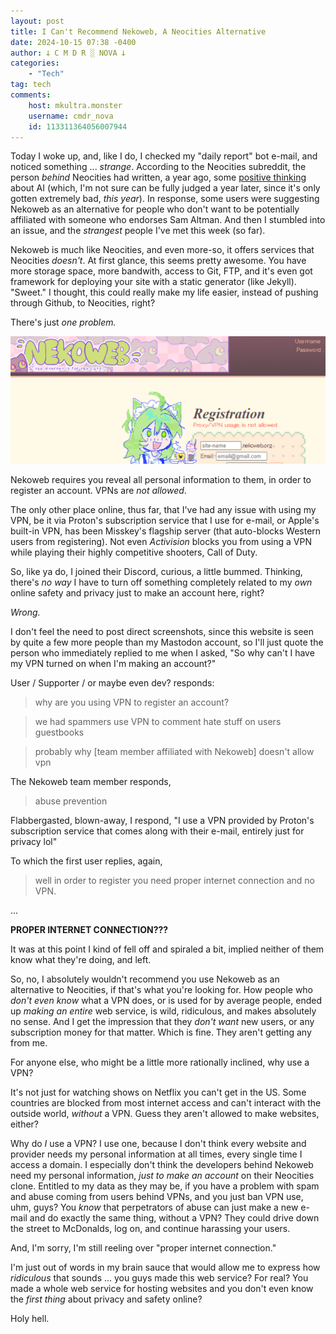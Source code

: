 ```yaml
---
layout: post
title: I Can't Recommend Nekoweb, A Neocities Alternative
date: 2024-10-15 07:38 -0400
author: 𐕣 C M D R ░ NOVA 𐕣
categories:
    - "Tech"
tag: tech
comments:
    host: mkultra.monster
    username: cmdr_nova
    id: 113311364056007944
---
```

Today I woke up, and, like I do, I checked my "daily report" bot e-mail, and noticed something ... *strange*. According to the Neocities subreddit, the person *behind* Neocities had written, a year ago, some <a href="https://kyledrake.com/writings/ai" target="_blank">positive thinking</a> about AI (which, I'm not sure can be fully judged a year later, since it's only gotten extremely bad, *this year*). In response, some users were suggesting Nekoweb as an alternative for people who don't want to be potentially affiliated with someone who endorses Sam Altman. And then I stumbled into an issue, and the *strangest* people I've met this week (so far).

Nekoweb is much like Neocities, and even more-so, it offers services that Neocities *doesn't*. At first glance, this seems pretty awesome. You have more storage space, more bandwith, access to Git, FTP, and it's even got framework for deploying your site with a static generator (like Jekyll). "Sweet." I thought, this could really make my life easier, instead of pushing through Github, to Neocities, right?

There's just *one problem.*

<img class="img-wrap" src="/img/posts/nekoweb/no-vpn.png">

Nekoweb requires you reveal all personal information to them, in order to register an account. VPNs are *not allowed*.

The only other place online, thus far, that I've had any issue with using my VPN, be it via Proton's subscription service that I use for e-mail, or Apple's built-in VPN, has been Misskey's flagship server (that auto-blocks Western users from registering). Not even *Activision* blocks you from using a VPN while playing their highly competitive shooters, Call of Duty.

So, like ya do, I joined their Discord, curious, a little bummed. Thinking, there's *no way* I have to turn off something completely related to my *own* online safety and privacy just to make an account here, right?

*Wrong.*

I don't feel the need to post direct screenshots, since this website is seen by quite a few more people than my Mastodon account, so I'll just quote the person who immediately replied to me when I asked, "So why can't I have my VPN turned on when I'm making an account?"

User / Supporter / or maybe even dev? responds:

>why are you using VPN to register an account?

>we had spammers use VPN to comment hate stuff on users guestbooks

>probably why [team member affiliated with Nekoweb] doesn't allow vpn

The Nekoweb team member responds,

>abuse prevention

Flabbergasted, blown-away, I respond, "I use a VPN provided by Proton's subscription service that comes along with their e-mail, entirely just for privacy lol"

To which the first user replies, again,

>well in order to register you need proper internet connection and no VPN.

...

**PROPER INTERNET CONNECTION???**

It was at this point I kind of fell off and spiraled a bit, implied neither of them know what they're doing, and left.

So, no, I absolutely wouldn't recommend you use Nekoweb as an alternative to Neocities, if that's what you're looking for. How people who *don't even know* what a VPN does, or is used for by average people, ended up *making an entire* web service, is wild, ridiculous, and makes absolutely no sense. And I get the impression that they *don't want* new users, or any subscription money for that matter. Which is fine. They aren't getting any from me.

For anyone else, who might be a little more rationally inclined, why use a VPN?

It's not just for watching shows on Netflix you can't get in the US. Some countries are blocked from most internet access and can't interact with the outside world, *without* a VPN. Guess they aren't allowed to make websites, either?

Why do *I* use a VPN? I use one, because I don't think every website and provider needs my personal information at all times, every single time I access a domain. I especially don't think the developers behind Nekoweb need my personal information, *just to make an account* on their Neocities clone. Entitled to my data as they may be, if you have a problem with spam and abuse coming from users behind VPNs, and you just ban VPN use, uhm, guys? You *know* that perpetrators of abuse can just make a new e-mail and do exactly the same thing, without a VPN? They could drive down the street to McDonalds, log on, and continue harassing your users.

And, I'm sorry, I'm still reeling over "proper internet connection."

I'm just out of words in my brain sauce that would allow me to express how *ridiculous* that sounds ... you guys made this web service? For real? You made a whole web service for hosting websites and you don't even know the *first thing* about privacy and safety online?

Holy hell.

